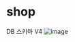 # shop

DB 스키마 V4
![image](https://github.com/lsh4711/shop/assets/120231876/72e58bdd-225b-4e75-8a8e-2c021241611f)
